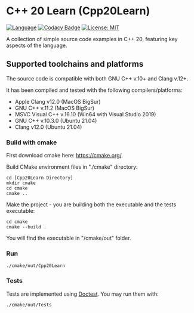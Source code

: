 # C++ 20 Learn (Cpp20Learn)

[![Language](https://img.shields.io/badge/Language-C%2B%2B20-blue)](https://en.cppreference.com/w/cpp/20)
[![Codacy Badge](https://app.codacy.com/project/badge/Grade/5810edd829c047ad8f9e9992826a0ec8)](https://www.codacy.com/gh/guildenstern70/Cpp20Learn/dashboard?utm_source=github.com&amp;utm_medium=referral&amp;utm_content=guildenstern70/Cpp20Learn&amp;utm_campaign=Badge_Grade)
[![License: MIT](https://img.shields.io/badge/License-MIT-yellow.svg)](https://opensource.org/licenses/MIT)

A collection of simple source code examples in C++ 20, featuring key aspects of the language.

## Supported toolchains and platforms

The source code is compatible with both GNU C++ v.10+ and Clang v.12+.

It has been compiled and tested with the following compilers/platforms:

  - Apple Clang v12.0 (MacOS BigSur)
  - GNU C++ v.11.2 (MacOS BigSur)
  - MSVC Visual C++ v.16.10 (Win64 with Visual Studio 2019)
  - GNU C++ v.10.3.0 (Ubuntu 21.04)
  - Clang v12.0 (Ubuntu 21.04)
  
### Build with cmake

First download cmake here: https://cmake.org/.

Build CMake environment files in "./cmake" directory:

    cd [Cpp20Learn Directory]
    mkdir cmake
    cd cmake
    cmake ..  

Make the project - you are building both the executable and the tests executable:

    cd cmake    
    cmake --build .  

You will find the executable in "/cmake/out" folder.

### Run

    ./cmake/out/Cpp20Learn

### Tests

Tests are implemented using [Doctest](https://github.com/onqtam/doctest). You may run them with:

    ./cmake/out/Tests


